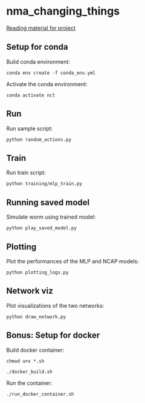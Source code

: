 # nma_changing_things

[Reading material for project](https://github.com/pravsels/nma_changing_things/blob/main/reading.md)


## Setup for conda

Build conda environment: 
```
conda env create -f conda_env.yml
```

Activate the conda environment: 
```
conda activate nct
```

## Run

Run sample script: 
```
python random_actions.py 
```

## Train

Run train script: 
```
python training/mlp_train.py 
```

## Running saved model 

Simulate worm using trained model: 
```
python play_saved_model.py 
```

## Plotting  

Plot the performances of the MLP and NCAP models: 
```
python plotting_logs.py 
```

## Network viz  

Plot visualizations of the two networks: 
```
python draw_network.py 
```

## Bonus: Setup for docker 

Build docker container:
```
chmod u+x *.sh

./docker_build.sh
```

Run the container:
```
./run_docker_container.sh
```
